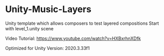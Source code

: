 # Unity-Music-Layers
Unity template which allows composers to test layered compositions
Start with level_1.unity scene

Video Tutorial:
https://www.youtube.com/watch?v=HXBxrhnXDfk

Optimized for Unity Version:
2020.3.33f1

